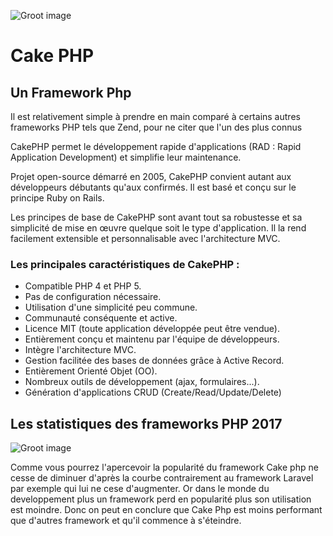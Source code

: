 ![Groot image](https://cakephp.org/img/trademarks/logo-6.jpg)

# Cake PHP

## Un Framework Php

Il est relativement simple à prendre en main comparé à certains autres frameworks PHP tels que Zend, pour ne citer que l'un des plus connus

CakePHP permet le développement rapide d'applications (RAD : Rapid Application Development) et simplifie leur maintenance.

Projet open-source démarré en 2005, CakePHP convient autant aux développeurs débutants qu'aux confirmés. Il est basé et conçu sur le principe Ruby on Rails.

Les principes de base de CakePHP sont avant tout sa robustesse et sa simplicité de mise en œuvre quelque soit le type d'application. Il la rend facilement extensible et personnalisable avec l'architecture MVC.

### Les principales caractéristiques de CakePHP :

- Compatible PHP 4 et PHP 5.
- Pas de configuration nécessaire.
- Utilisation d'une simplicité peu commune.
- Communauté conséquente et active.
- Licence MIT (toute application développée peut être vendue).
- Entièrement conçu et maintenu par l'équipe de développeurs.
- Intègre l'architecture MVC.
- Gestion facilitée des bases de données grâce à Active Record.
- Entièrement Orienté Objet (OO).
- Nombreux outils de développement (ajax, formulaires...).
- Génération d'applications CRUD (Create/Read/Update/Delete)

## Les statistiques des frameworks PHP 2017

![Groot image](https://i2.wp.com/zenofcoding.com/wp-content/uploads/2017/02/php_mvc_frameworks_2017.png)

Comme vous pourrez l'apercevoir la popularité du framework Cake php ne cesse de diminuer d'après la courbe contrairement au framework Laravel par exemple qui lui ne cese d'augmenter. Or dans le monde du developpement plus un framework perd en popularité plus son utilisation est moindre. Donc on peut en conclure que Cake Php est moins performant que d'autres framework et qu'il commence à s'éteindre.
